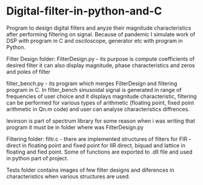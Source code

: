 # Digital-filter-in-python-and-C
Program to design digital filters and anyze their magnitude characteristics after performing filtering on signal. Because of
pandemic I simulate work of DSP with program in C and osciloscope, generator etc with program in Python.

Filter Design folder:
FilterDesign.py - its purpose is compute coefficients of desired filter it can also display magnitude, phase characteristics
and zeros and poles of filter

filter_bench.py - its program which merges FilterDesign and filtering program in C. In filter_bench sinusoidal signal is generated
in range of frequencies of user choice and it displays magnitude characteristic, filtering can be performed for various types
of arithmetic (floating point, fixed point arithmetic in Qn.m code) and user can analyse characteristics diffrences.

levinson is part of spectrum library for some reason when i was writing that program it must be in folder where was FilterDesign.py

Filtering folder:
filtr.c - there are implemented structures of filters
for FIR - direct in floating point and fixed point
for IIR direct, biquad and lattice in floating and fied point. Some of functions are exported to .dll file and used in python part
of project.

Tests folder contains images of few filter designs and diferences in characteristics when various structures are used.



